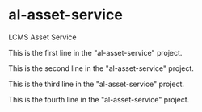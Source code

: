 # al-asset-service
LCMS Asset Service

This is the first line in the "al-asset-service" project.

This is the second line in the "al-asset-service" project.

This is the third line in the "al-asset-service" project.

This is the fourth line in the "al-asset-service" project.

